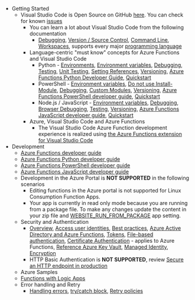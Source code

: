 - Getting Started
  - Visual Studio Code is Open Source on GitHub [here](https://github.com/Microsoft/vscode).  You can check for known [issues](https://github.com/microsoft/vscode/issues)
    - You can learn a lot about Visual Studio Code from the following documentation
      - [Debugging](https://code.visualstudio.com/docs/editor/debugging), [Version / Source Control](https://code.visualstudio.com/docs/editor/versioncontrol), [Command Line](https://code.visualstudio.com/docs/editor/command-line), [Workspaces](https://code.visualstudio.com/docs/editor/multi-root-workspaces), supports every major [programming language](https://code.visualstudio.com/docs/languages/overview)
    - Language-centric "must know" concepts for Azure Functions and Visual Studio Code 
      - Python - [Environments](https://code.visualstudio.com/docs/python/environments), [Environment variables](https://docs.microsoft.com/en-us/azure/azure-functions/functions-reference-python?#environment-variables), [Debugging](https://code.visualstudio.com/docs/python/debugging), [Testing](https://code.visualstudio.com/docs/python/testing), [Unit Testing](https://docs.microsoft.com/en-us/azure/azure-functions/functions-reference-python?#unit-testing), [Setting References](https://code.visualstudio.com/docs/python/settings-reference), [Versioning](https://docs.microsoft.com/en-us/azure/azure-functions/functions-reference-python?tabs=azurecli-linux%2Capplication-level#python-version), [Azure Functions Python Developer Guide](https://docs.microsoft.com/en-us/azure/azure-functions/functions-reference-python), [Quickstart](https://docs.microsoft.com/en-us/azure/azure-functions/create-first-function-vs-code-python)
      - PowerShell - [Environment variables](https://docs.microsoft.com/en-us/azure/azure-functions/functions-reference-powershell?tabs=portal#environment-variables), [Do not use Install-Module](https://docs.microsoft.com/en-us/azure/azure-functions/functions-reference-powershell?tabs=portal#bundle-modules-instead-of-using-install-module), [Debugging](https://docs.microsoft.com/en-us/azure/azure-functions/functions-debug-powershell-local), [Custom Modules](https://docs.microsoft.com/en-us/azure/azure-functions/functions-reference-powershell?tabs=portal#custom-modules), [Versioning](https://docs.microsoft.com/en-us/azure/azure-functions/functions-reference-powershell?tabs=portal#powershell-versions), [Azure Functions PowerShell developer guide](https://docs.microsoft.com/en-us/azure/azure-functions/functions-reference-powershell), [Quickstart](https://docs.microsoft.com/en-us/azure/azure-functions/create-first-function-vs-code-powershell)
      - Node.js / JavaScript - [Environment variables](https://docs.microsoft.com/en-us/azure/azure-functions/functions-reference-node?tabs=v2#environment-variables), [Debugging](https://code.visualstudio.com/docs/editor/debugging#_start-debugging), [Browser Debugging](https://code.visualstudio.com/docs/nodejs/browser-debugging), [Testing](https://docs.microsoft.com/en-us/azure/azure-functions/functions-test-a-function#javascript-in-vs-code), [Versioning](https://docs.microsoft.com/en-us/azure/azure-functions/functions-reference-node?tabs=v2#node-version), [Azure Functions JavaScript developer guide](https://docs.microsoft.com/en-us/azure/azure-functions/functions-reference-node?tabs=v2), [Quickstart](https://docs.microsoft.com/en-us/azure/azure-functions/create-first-function-vs-code-node)
    - Azure, Visual Studio Code and Azure Functions
      - The Visual Studio Code Azure Function development experience is realized using [the Azure Functions extension for Visual Studio Code](https://marketplace.visualstudio.com/items?itemName=ms-azuretools.vscode-azurefunctions)
- Development
  - [Azure Functions developer guide](https://docs.microsoft.com/en-us/azure/azure-functions/functions-reference)
  - [Azure Functions Python developer guide](https://docs.microsoft.com/en-us/azure/azure-functions/functions-reference-python?tabs=azurecli-linux%2Capplication-level)
  - [Azure Functions PowerShell developer guide](https://docs.microsoft.com/en-us/azure/azure-functions/functions-reference-powershell?tabs=portal)
  - [Azure Functions JavaScript developer guide](https://docs.microsoft.com/en-us/azure/azure-functions/functions-reference-node?tabs=v2)
  - Development in the Azure Portal is **NOT SUPPORTED** in the following scenarios
    - Editing functions in the Azure portal is not supported for Linux Consumption Function Apps.
    -  Your app is currently in read only mode because you are running from a package file. To make any changes update the content in your zip file and [WEBSITE_RUN_FROM_PACKAGE](https://docs.microsoft.com/en-us/azure/azure-functions/run-functions-from-deployment-package) app setting.
  - Security and Authentication
    - [Overview](https://docs.microsoft.com/en-us/azure/azure-functions/security-concepts), [Access user identities](https://docs.microsoft.com/en-us/azure/app-service/configure-authentication-user-identities?toc=/azure/azure-functions/toc.json), [Best practices](https://docs.microsoft.com/en-us/azure/azure-functions/security-concepts), [Azure Active Directory and Azure Functions](https://docs.microsoft.com/en-us/azure/app-service/configure-authentication-provider-aad?toc=/azure/azure-functions/toc.json), [Tokens](https://docs.microsoft.com/en-us/azure/app-service/configure-authentication-oauth-tokens?toc=/azure/azure-functions/toc.json), [File-based authentication](https://docs.microsoft.com/en-us/azure/app-service/configure-authentication-file-based?toc=/azure/azure-functions/toc.json), [Certificate Authentication](https://docs.microsoft.com/en-us/azure/app-service/configure-ssl-certificate-in-code) - applies to Azure Functions, [Reference Azure Key Vault](https://docs.microsoft.com/en-us/azure/app-service/app-service-key-vault-references?toc=/azure/azure-functions/toc.json), [Managed Identity](https://docs.microsoft.com/en-us/azure/app-service/overview-managed-identity?toc=%2Fazure%2Fazure-functions%2Ftoc.json&tabs=dotnet), [Encryption](https://docs.microsoft.com/en-us/azure/azure-functions/configure-encrypt-at-rest-using-cmk)
    - HTTP Basic Authentication is **NOT SUPPORTED**, review [Secure an HTTP endpoint in production](https://docs.microsoft.com/en-us/azure/azure-functions/functions-bindings-http-webhook-trigger?tabs=csharp#secure-an-http-endpoint-in-production)
  -  Azure Samples
    - [Functions with Logic Apps](https://docs.microsoft.com/en-us/azure/azure-functions/functions-twitter-email)  
  - Error handling and Retry
    - [Handling errors](https://docs.microsoft.com/en-us/azure/azure-functions/functions-bindings-error-pages?tabs=csharp#handling-errors), [try/catch block](https://docs.microsoft.com/en-us/azure/azure-functions/functions-bindings-error-pages?tabs=csharp#use-structured-error-handling), [Retry policies](https://docs.microsoft.com/en-us/azure/azure-functions/functions-bindings-error-pages?tabs=csharp#retry-policies-preview)
